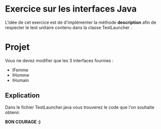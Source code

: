 # Exercice sur les interfaces Java
L'idée de cet exercice est de d'implémenter la méthode **description** afin de respecter le test unitaire contenu dans la classe TestLauncher .

# Projet

Vous ne devez modifier que les 3 interfaces fournies :
- IFemme
- IHomme
- IHumain

## Explication
Dans le fichier TestLauncher.java vous trouverez le code que l'on souhaite obtenir.


**BON COURAGE :)**